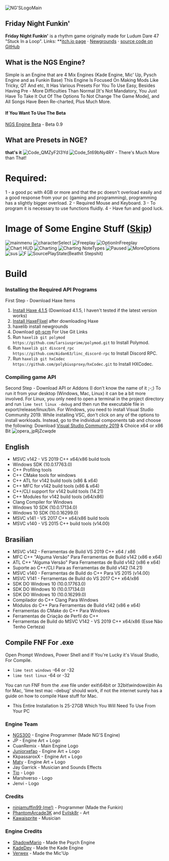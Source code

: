![NG'SLogoMain](https://user-images.githubusercontent.com/86559005/180931575-c9b5142c-104e-41aa-a897-a171d7be0ce3.png)

## Friday Night Funkin'
**Friday Night Funkin'** is a rhythm game originally made for Ludum Dare 47 "Stuck In a Loop".
Links: **[itch.io page](https://ninja-muffin24.itch.io/funkin) ⋅ [Newgrounds](https://www.newgrounds.com/portal/view/770371) ⋅ [source code on GitHub](https://github.com/ninjamuffin99/Funkin)

## What is the NGS Engine?
Simple is an Engine that are 4 Mix Engines (Kade Engine, Mic' Up, Pysch Engine and as Funkin Base) This Engine Is Focused On Making Mods Like Tricky, QT And etc, It Has Various Presets For You To Use Easy, Besides Having Pre - More Difficulties Than Normal [It's Not Mandatory, You Just Have To Take It Out Of The Options To Not Change The Game Mode], and All Songs Have Been Re-charted, Plus Much More.
#### If You Want To Use The Beta
[NGS Engine Beta](https://github.com/NGS300/NG-S-Engine-BetaOnly) - Beta 0.9

## What are Presets in NGE?
**that's it**
![Code_QMZyF2I3Yd](https://user-images.githubusercontent.com/86559005/180923665-d609fcf5-57ab-46d3-b6ae-690608186961.png)
![Code_5t69bNy4RY](https://user-images.githubusercontent.com/86559005/180923686-7a7e0fe8-cab3-472e-b651-ac35e6391332.png) - There's Much More than That!

# Required:
1 - a good pc with 4GB or more and that the pc doesn't overload easily and a good response from your pc (gaming and programming), programming has a slightly bigger overload.
2 - Required Mouse and Keyboard.
3 - To program it is necessary to use functions fluidly.
4 - Have fun and good luck.

# Image of Some Engine Stuff ([Skip](#build))
![mainmenu](https://user-images.githubusercontent.com/86559005/180936376-0bbafcd0-b9ee-4b28-ae4d-7d6797d2e50f.jpg)
![characterSelect](https://user-images.githubusercontent.com/86559005/180943942-6820e8eb-f360-43b3-aa1e-1d3f5485c63f.jpg)
![Freeplay](https://user-images.githubusercontent.com/86559005/180944446-4de750c1-656e-4ee4-acb0-997427c5e3f1.jpg)
![OptionInFreeplay](https://user-images.githubusercontent.com/86559005/180944525-8475d8da-591e-40a2-9452-c0868089b1f5.jpg)
![Chart HUD](https://user-images.githubusercontent.com/86559005/180944479-d16e4aa5-c669-4109-a79e-a8f137c5bf51.jpg)
![Charting](https://user-images.githubusercontent.com/86559005/180947775-db92c24a-234c-4179-87fc-65c2dd2d8129.png)
![Charting NoteTypes](https://user-images.githubusercontent.com/86559005/180947785-ee936094-cc8f-42fb-aaba-706106f47a37.png)
![Paused](https://user-images.githubusercontent.com/86559005/180944552-0f783d50-c222-43c8-8c7f-855890bc44a1.jpg)
![MoreOptions](https://user-images.githubusercontent.com/86559005/180944580-1e2fd9d8-0f5a-4276-ac9d-19df3a82689e.jpg)
![sus](https://user-images.githubusercontent.com/86559005/180944589-cb6e9c7d-0d11-4101-9485-1781ee6f513f.jpg)
![F](https://user-images.githubusercontent.com/86559005/180944600-c5bbb619-6dd8-4ddb-ba25-4b3e87f4627c.jpg)
![SourcePlayState(Beathit   Stepshit)](https://user-images.githubusercontent.com/86559005/180944925-2bfbaa1e-9e92-4177-bfa3-05fb22e1874f.png)

# Build
### Installing the Required API Programs
First Step - Download Haxe Items
1. [Install Haxe 4.1.5](https://haxe.org/download/version/4.1.5/) (Download 4.1.5, I haven't tested if the latest version works)
2. [Install HaxeFlixel](https://haxeflixel.com/documentation/install-haxeflixel/) after downloading Haxe
3. haxelib install newgrounds
4. Download [git-scm](https://git-scm.com/downloads) For Use Git Links
5. Run `haxelib git polymod https://github.com/larsiusprime/polymod.git` to Install Polymod.
6. Run `haxelib git discord_rpc https://github.com/Aidan63/linc_discord-rpc` to Install Discord RPC.
7. Run `haxelib git hxCodec https://github.com/polybiusproxy/hxCodec.git` to Install HXCodec.
### Compiling game API
Second Step - Download API or Addons (I don't know the name of it ;-;)
To run it from your desktop (Windows, Mac, Linux) it can be a bit more involved. For Linux, you only need to open a terminal in the project directory and run `lime test linux -debug` and then run the executable file in export/release/linux/bin. For Windows, you need to install Visual Studio Community 2019. While installing VSC, don't click on any of the options to install workloads. Instead, go to the individual components tab and choose the following:
Download [Visual Studio Communty 2019](https://my.visualstudio.com/Downloads?q=visual%20studio%202019&wt.mc_id=o~msft~vscom~older-downloads) & Choice x64 or x86 Bit
![opera_jpRjZcwqde](https://user-images.githubusercontent.com/86559005/158903575-4f6fe1bb-fa09-4524-97a9-47d5e70a77fb.png)

## English
* MSVC v142 - VS 2019 C++ x64/x86 build tools
* Windows SDK (10.0.17763.0)
* C++ Profiling tools
* C++ CMake tools for windows
* C++ ATL for v142 build tools (x86 & x64)
* C++ MFC for v142 build tools (x86 & x64)
* C++/CLI support for v142 build tools (14.21)
* C++ Modules for v142 build tools (x64/x86)
* Clang Compiler for Windows
* Windows 10 SDK (10.0.17134.0)
* Windows 10 SDK (10.0.16299.0)
* MSVC v141 - VS 2017 C++ x64/x86 build tools
* MSVC v140 - VS 2015 C++ build tools (v14.00)

## Brasilian
* MSVC v142 - Ferramentas de Build VS 2019 C++ x64 / x86
* MFC C++ "Alguma Versão" Para Ferramentas de Build v142 (x86 e x64)
* ATL C++ "Alguma Versão" Para Ferramentas de Build v142 (x86 e x64)
* Suporte ao C++/CLI Para as Ferramentas de Build v142 (14.21)
* MSVC v140 - Ferramentas de Build do C++ Para VS 2015 (v14.00)
* MSVC V141 - Ferramentas de Build do VS 2017 C++ x64/x86
* SDK DO Windows 10 (10.0.17763.0)
* SDK DO Windows 10 (10.0.17134.0)
* SDK DO Windows 10 (10.0.16299.0)
* Compilador do C++ Clang Para Windows
* Módulos do C++ Para Ferramentas de Build v142 (x86 e x64)
* Ferramentas do CMake do C++ Para Windows
* Ferramentas de Criação de Perfil do C++
* Ferramentas de Build do MSVC V142 - VS 2019 C++ x64/x86 (Esse Não Tenho Certeza)


## Compile FNF For .exe
Open Prompt Windows, Power Shell and If You're Lucky it's Visual Studio, For Compile.
* `lime test windows` -64 or -32
* `lime test linux` -64 or -32

You can run FNF from the .exe file under exit\64bit or 32bit\windows\bin
As for Mac, 'lime test mac -debug' should work, if not the internet surely has a guide on how to compile Haxe stuff for Mac.
* This Entire Installation Is 25-27GB Which You Will Need To Use From Your PC

### Engine Team
- [NGS300](https://github.com/NGS300) - Engine Programmer (Made NG'S Engine)
- JP - Engine Art + Logo
- CuanRemix - Main Engine Logo
- [Juniorxefao](https://github.com/Juniorxefao) - Engine Art + Logo
- KkpassaroxX - Engine Art + Logo
- [Maty](https://github.com/MatyHUB) - Engine Art + Logo
- Jay Garrick - Musician and Sounds Effects
- [Tio](https://github.com/Conodeo) - Logo
- Marshverso - Logo
- Jenvi - Logo

### Credits
- [ninjamuffin99 (me!)](https://twitter.com/ninja_muffin99) - Programmer (Made the Funkin)
- [PhantomArcade3K](https://twitter.com/phantomarcade3k) and [Evilsk8r](https://twitter.com/evilsk8r) - Art
- [Kawaisprite](https://twitter.com/kawaisprite) - Musician

### Engine Credits
- [ShadowMario](https://github.com/ShadowMario) - Made the Psych Engine
- [KadeDev](https://github.com/KadeDev) - Made the Kade Engine
- [Verwex](https://github.com/Verwex) - Made the Mic'Up
